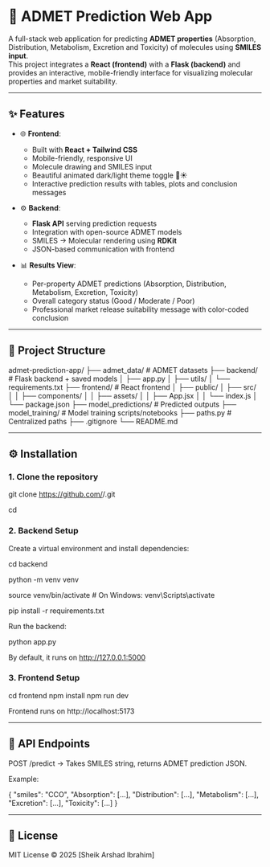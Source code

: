 # 🧪 ADMET Prediction Web App

A full-stack web application for predicting **ADMET properties** (Absorption, Distribution, Metabolism, Excretion and Toxicity) of molecules using **SMILES input**.  
This project integrates a **React (frontend)** with a **Flask (backend)** and provides an interactive, mobile-friendly interface for visualizing molecular properties and market suitability.

---

## ✨ Features

- 🌐 **Frontend**:  
  - Built with **React + Tailwind CSS**  
  - Mobile-friendly, responsive UI  
  - Molecule drawing and SMILES input  
  - Beautiful animated dark/light theme toggle 🌙☀️  
  - Interactive prediction results with tables, plots and conclusion messages  

- ⚙️ **Backend**:  
  - **Flask API** serving prediction requests  
  - Integration with open-source ADMET models  
  - SMILES → Molecular rendering using **RDKit**  
  - JSON-based communication with frontend  

- 📊 **Results View**:  
  - Per-property ADMET predictions (Absorption, Distribution, Metabolism, Excretion, Toxicity)  
  - Overall category status (Good / Moderate / Poor)  
  - Professional market release suitability message with color-coded conclusion  

---

## 📂 Project Structure
admet-prediction-app/
├── admet_data/                 # ADMET datasets
├── backend/                    # Flask backend + saved models
│   ├── app.py
│   ├── utils/
│   └── requirements.txt
├── frontend/                   # React frontend
│   ├── public/
│   ├── src/
│   │   ├── components/
│   │   ├── assets/
│   │   ├── App.jsx
│   │   └── index.js
│   └── package.json
├── model_predictions/          # Predicted outputs
├── model_training/             # Model training scripts/notebooks
├── paths.py                    # Centralized paths
├── .gitignore
└── README.md

---

## ⚙️ Installation

### 1. Clone the repository

git clone https://github.com/<your-username>/<repo-name>.git

cd <repo-name>

### 2. Backend Setup

Create a virtual environment and install dependencies:

cd backend

python -m venv venv

source venv/bin/activate   # On Windows: venv\Scripts\activate

pip install -r requirements.txt

Run the backend:

python app.py

By default, it runs on http://127.0.0.1:5000

### 3. Frontend Setup

cd frontend
npm install
npm run dev

Frontend runs on http://localhost:5173

---

## 📡 API Endpoints

POST /predict → Takes SMILES string, returns ADMET prediction JSON.

Example:

{
  "smiles": "CCO",
  "Absorption": [...],
  "Distribution": [...],
  "Metabolism": [...],
  "Excretion": [...],
  "Toxicity": [...]
}

---

## 📝 License

MIT License © 2025 [Sheik Arshad Ibrahim]